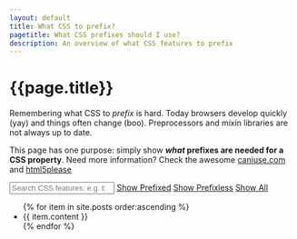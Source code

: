 ```yaml
---
layout: default
title: What CSS to prefix?
pagetitle: What CSS prefixes should I use?
description: An overview of what CSS features to prefix
---
```


# {{page.title}}

Remembering what CSS to <i class="prefixme">prefix</i> is hard. Today browsers develop quickly (yay) and things often change (boo). Preprocessors and mixin libraries are not always up to date.

This page has one purpose: simply show **_what_ prefixes are needed for a CSS property**. Need more information? Check the awesome [caniuse.com](http://caniuse.com) and [html5please](http://html5please.com)


<div class="search-features">
	<input class="search" name="search" id="search" type="search" placeholder="Search CSS features: e.g. box-shadow" />
	<a href="#" class="filter" id="filter-prefixed">Show Prefixed</a>
	<a href="#" class="filter" id="filter-prefixless">Show Prefixless</a>
	<a href="#" class="filter" id="filter-none">Show All</a>
</div>

<div id="feature-list">
<ul class="list">
{% for item in site.posts order:ascending %}
<li>{{ item.content }}</li>
{% endfor %}
</ul>
</div>